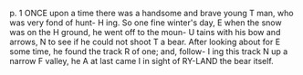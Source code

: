 p. 1
         ONCE upon a time there was a
         handsome and brave young
T        man, who was very fond of hunt-
H        ing. So one fine winter's day,
E        when the snow was on the
H        ground, he went off to the moun-
U        tains with his bow and arrows,
N        to see if he could not shoot
T        a bear. After looking about for
E        some time, he found the track
R        of one; and, follow-
I        ing this track
N        up a narrow
F        valley, he
A        at last came
I        in sight of
RY-LAND  the bear itself.